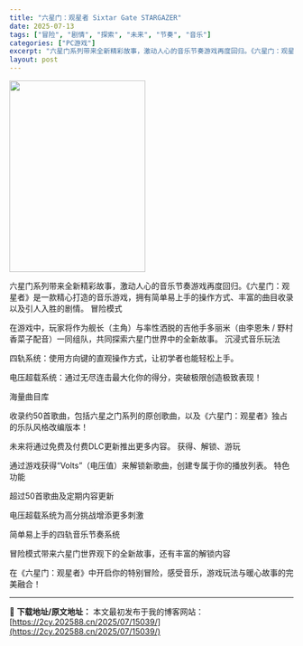 ```yaml
---
title: "六星门：观星者 Sixtar Gate STARGAZER"
date: 2025-07-13
tags: ["冒险", "剧情", "探索", "未来", "节奏", "音乐"]
categories: ["PC游戏"]
excerpt: "六星门系列带来全新精彩故事，激动人心的音乐节奏游戏再度回归。《六星门：观星者》是一款精心打造的音乐游戏，拥有简单易上手的操作方式、丰富的曲目收录以及引人入胜的剧情。 冒险模式 在游戏中，玩家将作为舰长（主角）与率性洒脱的吉他手多丽米（由李恩朱 / 野村香菜子配音）一同组队，共同探索六星门世界中的全新&hellip;"
layout: post
---
```


<img class="aligncenter size-full wp-image-15027" src="https://2cy.202588.cn/wp-content/uploads/2025/07/2025071308361849.webp" alt="" width="241" height="339" />

六星门系列带来全新精彩故事，激动人心的音乐节奏游戏再度回归。《六星门：观星者》是一款精心打造的音乐游戏，拥有简单易上手的操作方式、丰富的曲目收录以及引人入胜的剧情。
冒险模式

在游戏中，玩家将作为舰长（主角）与率性洒脱的吉他手多丽米（由李恩朱 / 野村香菜子配音）一同组队，共同探索六星门世界中的全新故事。
沉浸式音乐玩法

四轨系统：使用方向键的直观操作方式，让初学者也能轻松上手。

电压超载系统：通过无尽连击最大化你的得分，突破极限创造极致表现！

海量曲目库

收录约50首歌曲，包括六星之门系列的原创歌曲，以及《六星门：观星者》独占的乐队风格改编版本！

未来将通过免费及付费DLC更新推出更多内容。
获得、解锁、游玩

通过游戏获得“Volts”（电压值）来解锁新歌曲，创建专属于你的播放列表。
特色功能

超过50首歌曲及定期内容更新

电压超载系统为高分挑战增添更多刺激

简单易上手的四轨音乐节奏系统

冒险模式带来六星门世界观下的全新故事，还有丰富的解锁内容

在《六星门：观星者》中开启你的特别冒险，感受音乐，游戏玩法与暖心故事的完美融合！

---
📖 **下载地址/原文地址：** 本文最初发布于我的博客网站：[https://2cy.202588.cn/2025/07/15039/](https://2cy.202588.cn/2025/07/15039/)
